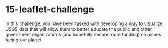# 15-leaflet-challenge

In this challenge, you have been tasked with developing a way to visualize USGS data that will allow them to better educate the public and other government organizations (and hopefully secure more funding) on issues facing our planet.